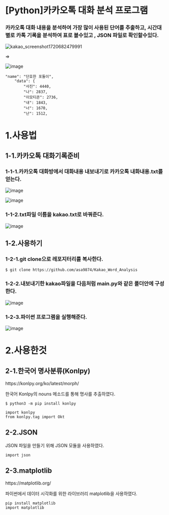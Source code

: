 <h1>[Python]카카오톡 대화 분석 프로그램</h1>
<h3>카카오톡 대화 내용을 분석하여 가장 많이 사용된 단어를 추출하고, 시간대별로 카톡 기록을 분석하여 표로 볼수있고 , JSON 파일로 확인할수있다.</h3>

![kakao_screenshot1720682479991](https://github.com/asa9874/Kakao_Word_Analysis/assets/84450816/496f1976-0484-45b1-bfc7-8e8e78198077)

=>

![image](https://github.com/user-attachments/assets/9962751c-587d-4e0d-ab59-461fccb00aa9)

<pre><code>"name": "단호한 포돌이",
    "data": {
        "사진": 4440,
        "나": 2837,
        "이모티콘": 2736,
        "내": 1843,
        "너": 1670,
        "난": 1512,</code></pre>

        
<h1>1.사용법</h1>
<h2>1-1.카카오톡 대화기록준비</h2>
<h3>1-1-1.카카오톡 대화방에서 대화내용 내보내기로 카카오톡 내화내용.txt를 얻는다.</h3>

![image](https://github.com/asa9874/Kakao_Word_Analysis/assets/84450816/cc0c5ad5-6082-4c17-961a-c1c70bc59461)

![image](https://github.com/asa9874/Kakao_Word_Analysis/assets/84450816/c3d043a5-2ee1-403b-ab96-fcd2b75ecfe7)

<h3>1-1-2.txt파일 이름을 kakao.txt로 바꿔준다.</h3>

![image](https://github.com/asa9874/Kakao_Word_Analysis/assets/84450816/408cf5d3-8d21-4f64-97cf-ce1e6acf093d)


<h2>1-2.사용하기</h2>
<h3>1-2-1.git clone으로 레포지터리를 복사한다.</h3>
<pre><code>$ git clone https://github.com/asa9874/Kakao_Word_Analysis</code></pre>


<h3>1-2-2.내보내기한 kakao파일을 다음처럼 main.py와 같은 폴더안에 구성한다.</h3>

![image](https://github.com/asa9874/Kakao_Word_Analysis/assets/84450816/5b4d30dc-1d95-4158-a7f4-2e3e0b1021ca)

<h3>1-2-3.파이썬 프로그램을 실행해준다.</h3>

![image](https://github.com/asa9874/Kakao_Word_Analysis/assets/84450816/b7c9cecd-e942-4fd1-8b8e-6e46dea230a9)



<h1>2.사용한것</h1>


<h2>2-1.한국어 명사분류(Konlpy)</h2>
https://konlpy.org/ko/latest/morph/ </p>
한국어 Konlpy의 nouns 메소드를 통해 명사를 추출하였다.</p>
<pre><code>$ python3 -m pip install konlpy </code></pre>
<pre><code>import konlpy
from konlpy.tag import Okt</code></pre>




<h2>2-2.JSON</h2>
JSON 파일을 만들기 위해 JSON 모듈을 사용하였다.
<pre><code>import json</code></pre>


<h2>2-3.matplotlib</h2>
https://matplotlib.org/</p>
파이썬에서 데이터 시각화를 위한 라이브러리 matplotlib을 사용하였다.
<pre><code>pip install matplotlib
import matplotlib</code></pre>


